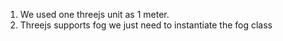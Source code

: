 1. We used one threejs unit as 1 meter.
2. Threejs supports fog we just need to instantiate the fog class
